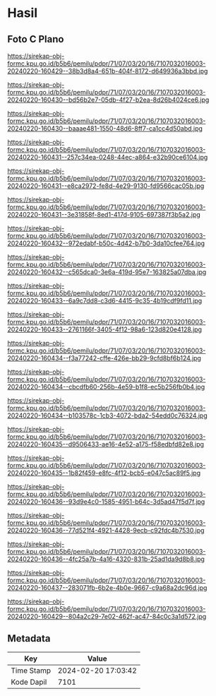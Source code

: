 # Hasil

## Foto C Plano

https://sirekap-obj-formc.kpu.go.id/b5b6/pemilu/pdpr/71/07/03/20/16/7107032016003-20240220-160429--38b3d8a4-651b-404f-8172-d649936a3bbd.jpg

https://sirekap-obj-formc.kpu.go.id/b5b6/pemilu/pdpr/71/07/03/20/16/7107032016003-20240220-160430--bd56b2e7-05db-4f27-b2ea-8d26b4024ce6.jpg

https://sirekap-obj-formc.kpu.go.id/b5b6/pemilu/pdpr/71/07/03/20/16/7107032016003-20240220-160430--baaae481-1550-48d6-8ff7-ca1cc4d50abd.jpg

https://sirekap-obj-formc.kpu.go.id/b5b6/pemilu/pdpr/71/07/03/20/16/7107032016003-20240220-160431--257c34ea-0248-44ec-a864-e32b90ce6104.jpg

https://sirekap-obj-formc.kpu.go.id/b5b6/pemilu/pdpr/71/07/03/20/16/7107032016003-20240220-160431--e8ca2972-fe8d-4e29-9130-fd9566cac05b.jpg

https://sirekap-obj-formc.kpu.go.id/b5b6/pemilu/pdpr/71/07/03/20/16/7107032016003-20240220-160431--3e31858f-8ed1-417d-9105-697387f3b5a2.jpg

https://sirekap-obj-formc.kpu.go.id/b5b6/pemilu/pdpr/71/07/03/20/16/7107032016003-20240220-160432--972edabf-b50c-4d42-b7b0-3da10cfee764.jpg

https://sirekap-obj-formc.kpu.go.id/b5b6/pemilu/pdpr/71/07/03/20/16/7107032016003-20240220-160432--c565dca0-3e6a-419d-95e7-163825a07dba.jpg

https://sirekap-obj-formc.kpu.go.id/b5b6/pemilu/pdpr/71/07/03/20/16/7107032016003-20240220-160433--6a9c7dd8-c3d6-4415-9c35-4b19cdf9fd11.jpg

https://sirekap-obj-formc.kpu.go.id/b5b6/pemilu/pdpr/71/07/03/20/16/7107032016003-20240220-160433--2761166f-3405-4f12-98a6-123d820e4128.jpg

https://sirekap-obj-formc.kpu.go.id/b5b6/pemilu/pdpr/71/07/03/20/16/7107032016003-20240220-160434--f3a77242-cffe-426e-bb29-9cfd8bf6b124.jpg

https://sirekap-obj-formc.kpu.go.id/b5b6/pemilu/pdpr/71/07/03/20/16/7107032016003-20240220-160434--cbcdfb60-256b-4e59-b1f8-ec5b256fb0b4.jpg

https://sirekap-obj-formc.kpu.go.id/b5b6/pemilu/pdpr/71/07/03/20/16/7107032016003-20240220-160434--b103578c-1cb3-4072-bda2-54edd0c76324.jpg

https://sirekap-obj-formc.kpu.go.id/b5b6/pemilu/pdpr/71/07/03/20/16/7107032016003-20240220-160435--d9506433-ae16-4e52-a175-f58edbfd82e8.jpg

https://sirekap-obj-formc.kpu.go.id/b5b6/pemilu/pdpr/71/07/03/20/16/7107032016003-20240220-160435--1b82f459-e8fc-4f12-bcb5-e047c5ac89f5.jpg

https://sirekap-obj-formc.kpu.go.id/b5b6/pemilu/pdpr/71/07/03/20/16/7107032016003-20240220-160436--93d9e4c0-1585-4951-b64c-3d5ad47f5d7f.jpg

https://sirekap-obj-formc.kpu.go.id/b5b6/pemilu/pdpr/71/07/03/20/16/7107032016003-20240220-160436--77d521f4-4921-4428-9ecb-c92fdc4b7530.jpg

https://sirekap-obj-formc.kpu.go.id/b5b6/pemilu/pdpr/71/07/03/20/16/7107032016003-20240220-160436--4fc25a7b-4a16-4320-831b-25ad1da9d8b8.jpg

https://sirekap-obj-formc.kpu.go.id/b5b6/pemilu/pdpr/71/07/03/20/16/7107032016003-20240220-160437--283071fb-6b2e-4b0e-9667-c9a68a2dc96d.jpg

https://sirekap-obj-formc.kpu.go.id/b5b6/pemilu/pdpr/71/07/03/20/16/7107032016003-20240220-160429--804a2c29-7e02-462f-ac47-84c0c3a1d572.jpg


## Metadata

| Key        | Value               |
| ---------- | ------------------- |
| Time Stamp | 2024-02-20 17:03:42 |
| Kode Dapil | 7101                |



